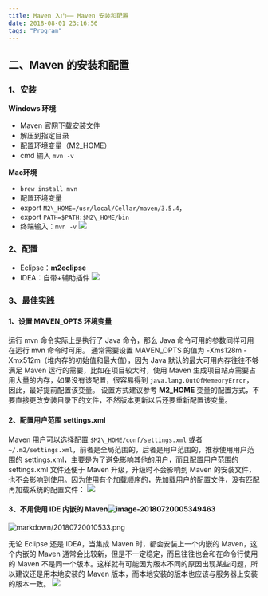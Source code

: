 ```yaml
---
title: Maven 入门—— Maven 安装和配置
date: 2018-08-01 23:16:56
tags: "Program"
---
```


## 二、Maven 的安装和配置
### 1、安装
**Windows 环境**
- Maven 官网下载安装文件
- 解压到指定目录
- 配置环境变量（M2\_HOME）
- cmd 输入 `mvn -v`

**Mac环境**
- `brew install mvn`
- 配置环境变量 
- export `M2\_HOME=/usr/local/Cellar/maven/3.5.4`，
- export `PATH=$PATH:$M2\_HOME/bin`
- 终端输入：`mvn -v`
  ![](http://p8bc1hri5.bkt.clouddn.com/Maven%E7%9A%84%E5%AE%89%E8%A3%85%E4%B8%8E%E9%85%8D%E7%BD%AE1.png)
### 2、配置
- Eclipse：**m2eclipse**
- IDEA：自带+辅助插件
  ![](http://p8bc1hri5.bkt.clouddn.com/Maven%E7%9A%84%E5%AE%89%E8%A3%85%E4%B8%8E%E9%85%8D%E7%BD%AE2.png)
### 3、最佳实践
#### 1、设置 MAVEN\_OPTS 环境变量
运行 mvn 命令实际上是执行了 Java 命令，那么 Java 命令可用的参数同样可用在运行 mvn 命令时可用。
通常需要设置 MAVEN\_OPTS 的值为 -Xms128m -Xmx512m（堆内存的初始值和最大值），因为 Java 默认的最大可用内存往往不够满足 Maven 运行的需要，比如在项目较大时，使用 Maven 生成项目站点需要占用大量的内存，如果没有该配置，很容易得到 `java.lang.OutOfMemeoryError`，因此，最好提前配置该变量。
设置方式建议参考 **M2\_HOME** 变量的配置方式，不要直接更改安装目录下的文件，不然版本更新以后还要重新配置该变量。
#### 2、配置用户范围 settings.xml
Maven 用户可以选择配置 `$M2\_HOME/conf/settings.xml` 或者 `~/.m2/settings.xml`，前者是全局范围的，后者是用户范围的，推荐使用用户范围的 settings.xml，主要是为了避免影响其他的用户，而且配置用户范围的 settings.xml 文件还便于 Maven 升级，升级时不会影响到 Maven 的安装文件，也不会影响到使用。因为使用有个加载顺序的，先加载用户的配置文件，没有匹配再加载系统的配置文件：
![](http://p8bc1hri5.bkt.clouddn.com/Maven%E7%9A%84%E5%AE%89%E8%A3%85%E4%B8%8E%E9%85%8D%E7%BD%AE3.png)
#### 3、不用使用 IDE 内嵌的 Maven![image-20180720005349463](/var/folders/3g/9x_v6q3n61g8sffb0712wl3h0000gn/T/abnerworks.Typora/image-20180720005349463.png)

![markdown/20180720010533.png](http://p8bc1hri5.bkt.clouddn.com/markdown/20180720010533.png)

无论 Eclipse 还是 IDEA，当集成 Maven 时，都会安装上一个内嵌的 Maven，这个内嵌的 Maven 通常会比较新，但是不一定稳定，而且往往也会和在命令行使用的 Maven 不是同一个版本。这样就有可能因为版本不同的原因出现某些问题，所以建议还是用本地安装的 Maven 版本，而本地安装的版本也应该与服务器上安装的版本一致。
![](http://p8bc1hri5.bkt.clouddn.com/Maven%E7%9A%84%E5%AE%89%E8%A3%85%E4%B8%8E%E9%85%8D%E7%BD%AE4.png)